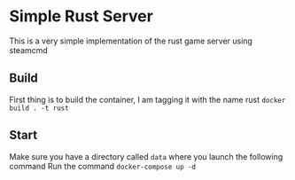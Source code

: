 # Simple Rust Server
This is a very simple implementation of the rust game server using steamcmd

## Build
First thing is to build the container, I am tagging it with the name rust
```docker build . -t rust```

## Start
Make sure you have a directory called `data` where you launch the following command
Run the command `docker-compose up -d`

